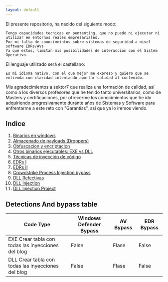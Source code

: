 ```yaml
---
layout: default
---
```



El presente repositorio, ha nacido del siguiente modo:

```
Tengo capacidades tecnicas en pententing, que no puedo ni ejecutar ni utilizar en entornos reales empresariales.
Por mi falta de conocimeintos sobre sistemas de seguridad a nivel software EDRs/AVs
Ya que estos, limitan mis posibilidades de interacción con el Sistem Operativo.
```

El lenguaje utilizado será el castellano:

```
Es mi idioma nativo, con el que mejor me expreso y quiero que se entienda con claridad intentando aportar calidad al contenido.
```

Mis agradecimientos a sektor7 que realiza una formación de calidad, así como a los diversos profesores que he tenido tanto universitarios, como de Masters y certificaciones, por ofrecerme los conocimientos que he ido adquiriendo progresivamente durante años de Sistemas y Software para enfrentarme a este reto con "Garantias", asi que ya lo  iremos viendo.

## Indice
  1. [Binarios en windows](./Binario_windows.html)
  2. [Almacenado de payloads (Droppers)](./Droppers_codigo.html)
  3. [Obfuscacion y encriptacion](./Obfuscacion_encriptacion.html)
  4. [Otros binarios ejecutables: EXE vs DLL](./exe_vs_dll.html)
  5. [Técnicas de inyección de código](./injection_types.html)
  6. [EDRs I](./EDRs.html)
  7. [EDRs II](./EDRS_deeper.html)
  8. [Crowdstrike Process Injection bypass](./Crowdstrike_bypass1_0.html)
  9. [DLL Refectivas](./DLL_reflectivas.html)
  10. [DLL Injection](./DLL_injection.html)
  11. [DLL Injection Project](./DLL_injection_project.html)

## Detections And bypass table

| Code Type  | Windows Defender Bypass | AV Bypass | EDR Bypass |
| ------------- | ------------- | ------------- | ------------- |
| EXE Crear tabla con todas las inyecciones del blog | False | Flase | False |
| DLL Crear tabla con todas las inyecciones del blog | False | Flase | False |
